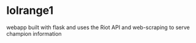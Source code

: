 # lolrange1
webapp built with flask and uses the Riot API and web-scraping to serve champion information
